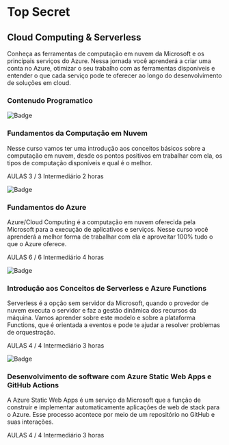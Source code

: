 # Top Secret

## Cloud Computing & Serverless

Conheça as ferramentas de computação em nuvem da Microsoft e os principais serviços do Azure. Nessa jornada você aprenderá a criar uma conta no Azure, otimizar o seu trabalho com as ferramentas disponíveis e entender o que cada serviço pode te oferecer ao longo do desenvolvimento de soluções em cloud.

### Contenudo Programatico

![Badge](https://hermes.digitalinnovation.one/courses/badge/6da54dde-76e2-4fb9-b82a-26036c21f8f8.png)
### Fundamentos da Computação em Nuvem

Nesse curso vamos ter uma introdução aos conceitos básicos sobre a computação em nuvem, desde os pontos positivos em trabalhar com ela, os tipos de computação disponíveis e qual é o melhor.

AULAS 3 / 3    Intermediário   2 horas

![Badge](https://hermes.digitalinnovation.one/courses/badge/1bd237cf-b7b0-437e-b847-d5e099ec9260.png)
### Fundamentos do Azure

Azure/Cloud Computing é a computação em nuvem oferecida pela Microsoft para a execução de aplicativos e serviços. Nesse curso você aprenderá a melhor forma de trabalhar com ela e aproveitar 100% tudo o que o Azure oferece.

AULAS 6 / 6  Intermediário 4 horas

![Badge](https://hermes.digitalinnovation.one/courses/badge/47311b67-e64f-4f2e-a30a-d2e120453d14.png)
### Introdução aos Conceitos de Serverless e Azure Functions

Serverless é a opção sem servidor da Microsoft, quando o provedor de nuvem executa o servidor e faz a gestão dinâmica dos recursos da máquina. Vamos aprender sobre este modelo e sobre a plataforma Functions, que é orientada a eventos e pode te ajudar a resolver problemas de orquestração.

AULAS 4 / 4  Intermediário 3 horas

![Badge](https://hermes.digitalinnovation.one/courses/badge/e55a9dbc-75c8-4cfc-b0e9-0be75068bb33.png)
### Desenvolvimento de software com Azure Static Web Apps e GitHub Actions

A Azure Static Web Apps é um serviço da Microsoft que a função de construir e implementar automaticamente aplicações de web de stack para o Azure. Esse processo acontece por meio de um repositório no GitHub e suas interações.

AULAS 4 / 4  Intermediário 3 horas
